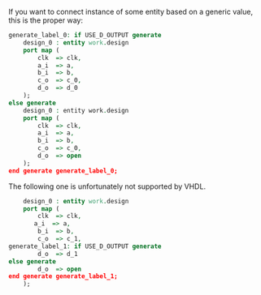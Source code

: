 If you want to connect instance of some entity based on a generic value, this is the proper way:

```vhdl
generate_label_0: if USE_D_OUTPUT generate
    design_0 : entity work.design
    port map (
        clk  => clk,
        a_i  => a,
        b_i  => b,
        c_o  => c_0,
        d_o  => d_0
    );
else generate
    design_0 : entity work.design
    port map (
        clk  => clk,
        a_i  => a,
        b_i  => b,
        c_o  => c_0,
        d_o  => open
    );
end generate generate_label_0;
```

The following one is unfortunately not supported by VHDL.
```vhdl
    design_0 : entity work.design
    port map (
        clk  => clk,
       a_i  => a,
        b_i  => b,
        c_o  => c_1,
generate_label_1: if USE_D_OUTPUT generate
        d_o  => d_1
else generate
        d_o  => open
end generate generate_label_1;
    );
```
